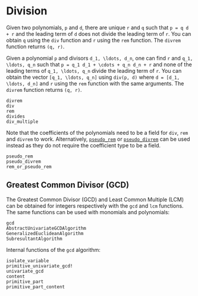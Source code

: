 # Division

Given two polynomials, ``p`` and ``d``, there are unique ``r`` and ``q`` such that ``p = q d + r`` and the leading term of ``d`` does not divide the leading term of ``r``.
You can obtain ``q`` using the `div` function and ``r`` using the `rem` function.
The `divrem` function returns ``(q, r)``.

Given a polynomial ``p`` and divisors ``d_1, \ldots, d_n``, one can find ``r`` and ``q_1, \ldots, q_n`` such that ``p = q_1 d_1 + \cdots + q_n d_n + r`` and none of the leading terms of ``q_1, \ldots, q_n`` divide the leading term of ``r``.
You can obtain the vector ``[q_1, \ldots, q_n]`` using `div(p, d)` where ``d = [d_1, \ldots, d_n]`` and ``r`` using the `rem` function with the same arguments.
The `divrem` function returns ``(q, r)``.
```@docs
divrem
div
rem
divides
div_multiple
```

Note that the coefficients of the polynomials need to be a field for `div`,
`rem` and `divrem` to work.
Alternatively, [`pseudo_rem`](@ref) or [`pseudo_divrem`](@ref) can be used
instead as they do not require the coefficient type to be a field.
```@docs
pseudo_rem
pseudo_divrem
rem_or_pseudo_rem
```

## Greatest Common Divisor (GCD)

The Greatest Common Divisor (GCD) and Least Common Multiple (LCM) can be
obtained for integers respectively with the `gcd` and `lcm` functions.
The same functions can be used with monomials and polynomials:
```@docs
gcd
AbstractUnivariateGCDAlgorithm
GeneralizedEuclideanAlgorithm
SubresultantAlgorithm
```
Internal functions of the `gcd` algorithm:
```@docs
isolate_variable
primitive_univariate_gcd!
univariate_gcd
content
primitive_part
primitive_part_content
```
